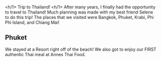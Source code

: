 <h/1> Trip to Thailand! <h/1> 
After many years, I finally had the opportunity to travel to Thailand! Much planning was made with my best friend Selene to do this trip! The places that we visited were Bangkok, Phuket, Krabi, Phi Phi Island, and Chiang Mai!

## Phuket 
We stayed at a Resort right off of the beach! We also got to enjoy our FIRST authentic Thai meal at Annes Thai Food. 


